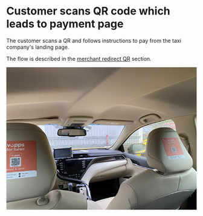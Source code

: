 <!-- START_METADATA
---
title: Vipps MobilePay taxi payments flow: Customer scans QR code which leads to payment page
sidebar_label: Customer scans QR code which leads to payment page
sidebar_position: 101
hide_table_of_contents: true
pagination_next: null
pagination_prev: null
---
END_METADATA -->

# Customer scans QR code which leads to payment page

The customer scans a QR and follows instructions to pay from the taxi company's landing page.

The flow is described in the
[merchant redirect QR](https://developer.vippsmobilepay.com/docs/APIs/qr-api/vipps-qr-api/#merchant-redirect-qr-codes) section.

![Labeling in the taxi](images/labeling_in_the_taxi.png)